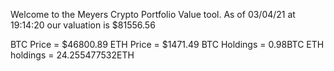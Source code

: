 Welcome to the Meyers Crypto Portfolio Value tool. 
As of 03/04/21 at 19:14:20 our valuation is $81556.56 

BTC Price = $46800.89
 ETH Price = $1471.49
BTC Holdings = 0.98BTC
 ETH holdings = 24.255477532ETH 

